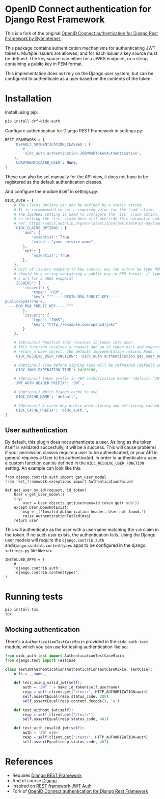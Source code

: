 # OpenID Connect authentication for Django Rest Framework

This is a fork of the original [OpenID Connect authentication for Django Rest Framework
by ByteInternet ](https://github.com/Uninett/drf-oidc-auth).

This package contains authentication mechanisms for authenticating
JWT tokens. Multiple issuers are allowed, and for each issuer
a key source must be defined. The key source can either be a
JWKS endpoint, or a string containing a public key in PEM format.

This implementation does not rely on the Django user system, but
can be configured to authenticate as a user based on the contents
of the token.

# Installation

Install using pip:

```sh
pip install drf-oidc-auth
```

Configure authentication for Django REST Framework in settings.py:

```py
REST_FRAMEWORK = {
    'DEFAULT_AUTHENTICATION_CLASSES': (
        # ...
        'oidc_auth.authentication.JSONWebTokenAuthentication',
    ),
    'UNAUTHENTICATED_USER': None,
}
```

These can also be set manually for the API view, it does not have to be
registered as the default authentication classes.

And configure the module itself in settings.py:
```py
OIDC_AUTH = {
    # The Claims Options can now be defined by a static string.
    # It is recommended to set a required value for the 'aud' claim.
    # The ISSUERS setting is used to configure the 'iss' claim option,
    # so setting the 'iss' claim here will override this automatic configuration.
    # ref: https://docs.authlib.org/en/latest/jose/jwt.html#jwt-payload-claims-validation
    'OIDC_CLAIMS_OPTIONS': {
        'aud': {
            'essential': True,
            'value': "your-service-name",
        },
        'nbf': {
            'essential': True,
        },
    },
    # Dict of issuers mapping to key source. key can either be type PEM, then the key value
    # should be a string containing a public key in PEM format. if type is JWKS, then key should
    # a url for a JWKS endpoint
    'ISSUERS': {
        'issuer1': {
            'type': "PEM",
            'key': """-----BEGIN RSA PUBLIC KEY-----
publickeydatahere..
-----END RSA PUBLIC KEY-----"""
        },
        'issuer2': {
            'type': "JWKS",
            'key': "http://example.com/openid/jwks"
        }
    },

    # (Optional) Function that resolves id_token into user.
    # This function receives a request and an id_token dict and expects to
    # return a User object. The default implementation returns None.
    'OIDC_RESOLVE_USER_FUNCTION': 'oidc_auth.authentication.get_user_none',

    # (Optional) Time before signing keys will be refreshed (default 24 hrs)
    'OIDC_JWKS_EXPIRATION_TIME': 24*60*60,

    # (Optional) Token prefix in JWT authorization header (default 'JWT')
    'JWT_AUTH_HEADER_PREFIX': 'JWT',

    # (Optional) Which Django cache to use
    'OIDC_CACHE_NAME': 'default',

    # (Optional) A cache key prefix when storing and retrieving cached values
    'OIDC_CACHE_PREFIX': 'oidc_auth.',
}
```

## User authentication

By default, this plugin does not authenticate a user. As long as the token itself is validated succesfully,
it will be a success. This will cause problems if your permission classes require a user to be authenticated,
or your API in general requires a User to be authenticated. In order to authenticate a user, a custom
function can be defined in the
`OIDC_RESOLVE_USER_FUNCTION` setting. An example can look like this:

```
from django.contrib.auth import get_user_model
from rest_framework.exceptions import AuthenticationFailed

def get_user_by_id(request, id_token)
    User = get_user_model()
    try:
        user = User.objects.get(username=id_token.get('sub'))
    except User.DoesNotExist:
        msg = _('Invalid Authorization header. User not found.')
        raise AuthenticationFailed(msg)
    return user

```

This will authenticate as the user with a username matching the `sub` claim in the token. If no such user
exists, the authentication fails. Using the Django user models will require the `django.contrib.auth`
and`django.contrib.contenttypes` apps to be configured in the django `settings.py` file like so:

```
INSTALLED_APPS = (
    #  ...
    'django.contrib.auth',
    'django.contrib.contenttypes',
)
```


# Running tests

```sh
pip install tox
tox
```

## Mocking authentication

There's a `AuthenticationTestCaseMixin` provided in the `oidc_auth.test` module, which you
can use for testing authentication like so:
```python
from oidc_auth.test import AuthenticationTestCaseMixin
from django.test import TestCase

class TestJWTAuthentication(AuthenticationTestCaseMixin, TestCase):
    urls = __name__

    def test_using_valid_jwt(self):
        auth = 'JWT ' + make_id_token(self.username)
        resp = self.client.get('/test/', HTTP_AUTHORIZATION=auth)
        self.assertEqual(resp.status_code, 200)
        self.assertEqual(resp.content.decode(), 'a')

    def test_without_jwt(self):
        resp = self.client.get('/test/')
        self.assertEqual(resp.status_code, 401)

    def test_with_invalid_jwt(self):
        auth = 'JWT e30='
        resp = self.client.get('/test/', HTTP_AUTHORIZATION=auth)
        self.assertEqual(resp.status_code, 401)
```

# References

* Requires [Django REST Framework](http://www.django-rest-framework.org/)
* And of course [Django](https://www.djangoproject.com/)
* Inspired on [REST framework JWT Auth](https://github.com/GetBlimp/django-rest-framework-jwt)
* Fork of [OpenID Connect authentication for Django Rest Framework](https://github.com/Uninett/drf-oidc-auth)
